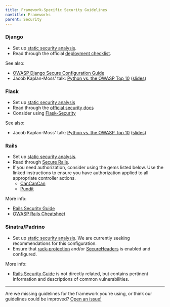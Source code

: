 ```yaml
---
title: Framework-Specific Security Guidelines
navtitle: Frameworks
parent: Security
---
```


### Django

* Set up [static security analysis](../static-analysis/#python).
* Read through the official [deployment checklist](https://docs.djangoproject.com/en/stable/howto/deployment/checklist/).

See also:

* [OWASP Django Secure Configuration Guide](https://www.owasp.org/index.php/SCG_WF_Django)
* Jacob Kaplan-Moss' talk: [Python vs. the OWASP Top 10](https://www.youtube.com/watch?v=sra9x44lXgU) ([slides](https://speakerdeck.com/jacobian/python-vs-the-owasp-top-10))


### Flask

* Set up [static security analysis](../static-analysis/#python)
* Read through the [official security docs](http://flask.pocoo.org/docs/security/)
* Consider using [Flask-Security](https://pythonhosted.org/Flask-Security/)

See also:

* Jacob Kaplan-Moss' talk: [Python vs. the OWASP Top 10](https://www.youtube.com/watch?v=sra9x44lXgU) ([slides](https://speakerdeck.com/jacobian/python-vs-the-owasp-top-10))



### Rails

* Set up [static security analysis](../static-analysis/#rails).
* Read through [Secure Rails](https://github.com/ankane/secure_rails).
* If you need authorization, consider using the gems listed below. Use the linked instructions to ensure you have authorization applied to all appropriate controller actions.
    * [CanCanCan](https://github.com/CanCanCommunity/cancancan#4-lock-it-down)
    * [Pundit](https://github.com/elabs/pundit#ensuring-policies-and-scopes-are-used)

More info:

* [Rails Security Guide](http://guides.rubyonrails.org/security.html)
* [OWASP Rails Cheatsheet](https://www.owasp.org/index.php/Ruby_on_Rails_Cheatsheet)

### Sinatra/Padrino

* Set up [static security analysis](../static-analysis/#other-ruby-frameworks). We are currently seeking recommendations for this configuration.
* Ensure that [rack-protection](https://github.com/sinatra/rack-protection) and/or [SecureHeaders](https://github.com/twitter/secureheaders) is enabled and configured.

More info:

* [Rails Security Guide](http://guides.rubyonrails.org/security.html) is not directly related, but contains pertinent information and descriptions of common vulnerabilities.

---

Are we missing guidelines for the framework you're using, or think our guidelines could be improved? [Open an issue!](https://github.com/18F/before-you-ship/issues/new)
